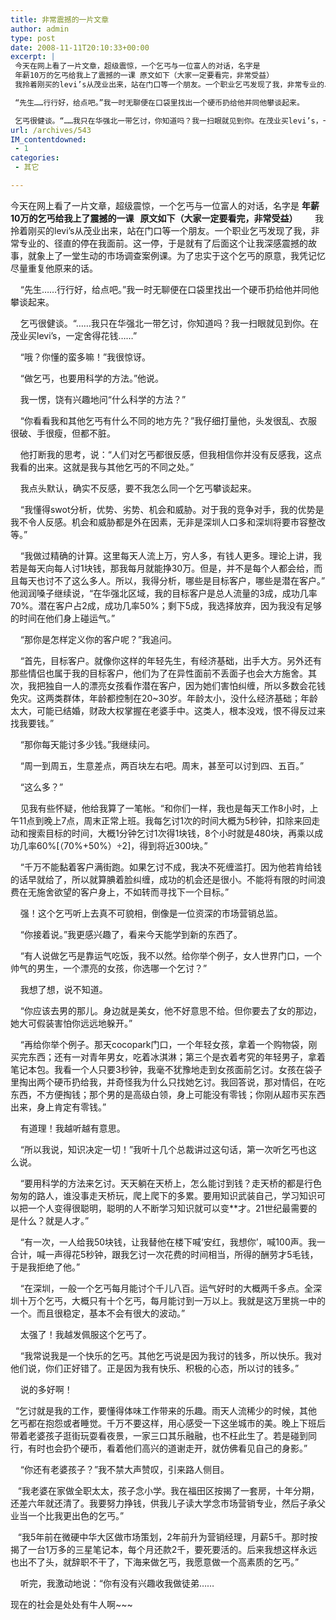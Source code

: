 ```yaml
---
title: 非常震撼的一片文章
author: admin
type: post
date: 2008-11-11T20:10:33+00:00
excerpt: |
 今天在网上看了一片文章，超级震惊，一个乞丐与一位富人的对话，名字是
 年薪10万的乞丐给我上了震撼的一课 原文如下（大家一定要看完，非常受益）
 我拎着刚买的levi’s从茂业出来，站在门口等一个朋友。一个职业乞丐发现了我，非常专业的、径直的停在我面前。这一停，于是就有了后面这个让我深感震撼的故事，就象上了一堂生动的市场调查案例课。为了忠实于这个乞丐的原意，我凭记忆尽量重复他原来的话。

 “先生……行行好，给点吧。”我一时无聊便在口袋里找出一个硬币扔给他并同他攀谈起来。

 乞丐很健谈。“……我只在华强北一带乞讨，你知道吗？我一扫眼就见到你。在茂业买levi’s，一定舍得花钱……”
url: /archives/543
IM_contentdowned:
 - 1
categories:
 - 其它

---
```

今天在网上看了一片文章，超级震惊，一个乞丐与一位富人的对话，名字是
**年薪10万的乞丐给我上了震撼的一课   原文如下（大家一定要看完，非常受益）**
      我拎着刚买的levi’s从茂业出来，站在门口等一个朋友。一个职业乞丐发现了我，非常专业的、径直的停在我面前。这一停，于是就有了后面这个让我深感震撼的故事，就象上了一堂生动的市场调查案例课。为了忠实于这个乞丐的原意，我凭记忆尽量重复他原来的话。

    “先生……行行好，给点吧。”我一时无聊便在口袋里找出一个硬币扔给他并同他攀谈起来。

    乞丐很健谈。“……我只在华强北一带乞讨，你知道吗？我一扫眼就见到你。在茂业买levi’s，一定舍得花钱……”

    “哦？你懂的蛮多嘛！”我很惊讶。

    “做乞丐，也要用科学的方法。”他说。

    我一愣，饶有兴趣地问“什么科学的方法？”

    “你看看我和其他乞丐有什么不同的地方先？”我仔细打量他，头发很乱、衣服很破、手很瘦，但都不脏。

    他打断我的思考，说：“人们对乞丐都很反感，但我相信你并没有反感我，这点我看的出来。这就是我与其他乞丐的不同之处。”

    我点头默认，确实不反感，要不我怎么同一个乞丐攀谈起来。

    “我懂得swot分析，优势、劣势、机会和威胁。对于我的竞争对手，我的优势是我不令人反感。机会和威胁都是外在因素，无非是深圳人口多和深圳将要市容整改等。”

    “我做过精确的计算。这里每天人流上万，穷人多，有钱人更多。理论上讲，我若是每天向每人讨1块钱，那我每月就能挣30万。但是，并不是每个人都会给，而且每天也讨不了这么多人。所以，我得分析，哪些是目标客户，哪些是潜在客户。” 他润润嗓子继续说，“在华强北区域，我的目标客户是总人流量的3成，成功几率70%。潜在客户占2成，成功几率50%；剩下5成，我选择放弃，因为我没有足够的时间在他们身上碰运气。”

    “那你是怎样定义你的客户呢？”我追问。

    “首先，目标客户。就像你这样的年轻先生，有经济基础，出手大方。另外还有那些情侣也属于我的目标客户，他们为了在异性面前不丢面子也会大方施舍。其次，我把独自一人的漂亮女孩看作潜在客户，因为她们害怕纠缠，所以多数会花钱免灾。这两类群体，年龄都控制在20~30岁。年龄太小，没什么经济基础；年龄太大，可能已结婚，财政大权掌握在老婆手中。这类人，根本没戏，恨不得反过来找我要钱。”

    “那你每天能讨多少钱。”我继续问。

    “周一到周五，生意差点，两百块左右吧。周末，甚至可以讨到四、五百。”

    “这么多？”

    见我有些怀疑，他给我算了一笔帐。“和你们一样，我也是每天工作8小时，上午11点到晚上7点，周末正常上班。我每乞讨1次的时间大概为5秒钟，扣除来回走动和搜索目标的时间，大概1分钟乞讨1次得1块钱，8个小时就是480块，再乘以成功几率60%[（70%+50%）÷2]，得到将近300块。”

    “千万不能黏着客户满街跑。如果乞讨不成，我决不死缠滥打。因为他若肯给钱的话早就给了，所以就算腆着脸纠缠，成功的机会还是很小。不能将有限的时间浪费在无施舍欲望的客户身上，不如转而寻找下一个目标。”

    强！这个乞丐听上去真不可貌相，倒像是一位资深的市场营销总监。

    “你接着说。”我更感兴趣了，看来今天能学到新的东西了。

    “有人说做乞丐是靠运气吃饭，我不以然。给你举个例子，女人世界门口，一个帅气的男生，一个漂亮的女孩，你选哪一个乞讨？”

    我想了想，说不知道。

    “你应该去男的那儿。身边就是美女，他不好意思不给。但你要去了女的那边，她大可假装害怕你远远地躲开。”

    “再给你举个例子。那天cocopark门口，一个年轻女孩，拿着一个购物袋，刚买完东西；还有一对青年男女，吃着冰淇淋；第三个是衣着考究的年轻男子，拿着笔记本包。我看一个人只要3秒钟，我毫不犹豫地走到女孩面前乞讨。女孩在袋子里掏出两个硬币扔给我，并奇怪我为什么只找她乞讨。我回答说，那对情侣，在吃东西，不方便掏钱；那个男的是高级白领，身上可能没有零钱；你刚从超市买东西出来，身上肯定有零钱。”

    有道理！我越听越有意思。

    “所以我说，知识决定一切！”我听十几个总裁讲过这句话，第一次听乞丐也这么说。

    “要用科学的方法来乞讨。天天躺在天桥上，怎么能讨到钱？走天桥的都是行色匆匆的路人，谁没事走天桥玩，爬上爬下的多累。要用知识武装自己，学习知识可以把一个人变得很聪明，聪明的人不断学习知识就可以变**才。21世纪最需要的是什么？就是人才。”

    “有一次，一人给我50块钱，让我替他在楼下喊‘安红，我想你’，喊100声。我一合计，喊一声得花5秒钟，跟我乞讨一次花费的时间相当，所得的酬劳才5毛钱，于是我拒绝了他。”

    “在深圳，一般一个乞丐每月能讨个千儿八百。运气好时的大概两千多点。全深圳十万个乞丐，大概只有十个乞丐，每月能讨到一万以上。我就是这万里挑一中的一个。而且很稳定，基本不会有很大的波动。”

    太强了！我越发佩服这个乞丐了。

    “我常说我是一个快乐的乞丐。其他乞丐说是因为我讨的钱多，所以快乐。我对他们说，你们正好错了。正是因为我有快乐、积极的心态，所以讨的钱多。”

    说的多好啊！

  “乞讨就是我的工作，要懂得体味工作带来的乐趣。雨天人流稀少的时候，其他乞丐都在抱怨或者睡觉。千万不要这样，用心感受一下这坐城市的美。晚上下班后带着老婆孩子逛街玩耍看夜景，一家三口其乐融融，也不枉此生了。若是碰到同行，有时也会扔个硬币，看着他们高兴的道谢走开，就仿佛看见自己的身影。”

    “你还有老婆孩子？”我不禁大声赞叹，引来路人侧目。

   “我老婆在家做全职太太，孩子念小学。我在福田区按揭了一套房，十年分期，还差六年就还清了。我要努力挣钱，供我儿子读大学念市场营销专业，然后子承父业当一个比我更出色的乞丐。”

   “我5年前在微硬中华大区做市场策划，2年前升为营销经理，月薪5千。那时按揭了一台1万多的三星笔记本，每个月还款2千，要死要活的。后来我想这样永远也出不了头，就辞职不干了，下海来做乞丐，我愿意做一个高素质的乞丐。”

    听完，我激动地说：“你有没有兴趣收我做徒弟……

现在的社会是处处有牛人啊~~~